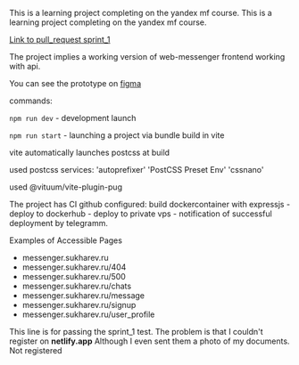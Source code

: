 This is a learning project completing on the yandex mf course.
This is a learning project completing on the yandex mf course.

[Link to pull_request sprint_1 ](https://github.com/Soliton80/middle.messenger.praktikum.yandex/pull/1)

The project implies a working version of web-messenger frontend working with api.

You can see the prototype on [figma](https://www.figma.com/file/8ILHuuVJqjuGU62jaCz49D/mf_messenger?type=design&node-id=0%3A1&mode=design&t=XvZ0MCTizXdJF4js-1)

commands:

`npm run dev` - development launch

`npm run start` - launching a project via bundle build in vite

vite automatically launches postcss at build

used postcss services: 'autoprefixer'  'PostCSS Preset Env' 'cssnano'

used @vituum/vite-plugin-pug

The project has CI github configured: build dockercontainer with expressjs - deploy to dockerhub - deploy to private vps - notification of successful deployment by telegramm.

Examples of Accessible Pages

* messenger.sukharev.ru
* messenger.sukharev.ru/404
* messenger.sukharev.ru/500
* messenger.sukharev.ru/chats
* messenger.sukharev.ru/message
* messenger.sukharev.ru/signup
* messenger.sukharev.ru/user_profile

This line is for passing the sprint_1 test. The problem is that I couldn't register on **netlify.app**
Although I even sent them a photo of my documents. Not registered

